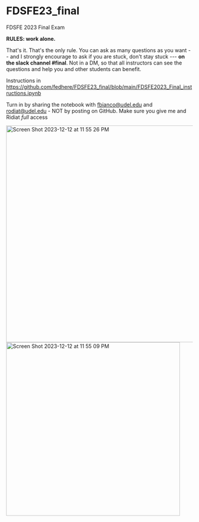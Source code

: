 # FDSFE23_final
FDSFE 2023 Final Exam


**RULES: work alone.**

That's it. That's the only rule. You can ask as many questions as you want -- and I strongly encourage to ask if you are stuck, don't stay stuck --- **on the slack channel #final**. Not in a DM, so that all instructors can see the questions and help you and other students can benefit.

Instructions in https://github.com/fedhere/FDSFE23_final/blob/main/FDSFE2023_Final_instructions.ipynb


Turn in by sharing the notebook with fbianco@udel.edu and rodiat@udel.edu - NOT by posting on GitHub. Make sure you give me and Ridiat _full_ access

<img width="586" alt="Screen Shot 2023-12-12 at 11 55 26 PM" src="https://github.com/fedhere/FDSFE23_final/assets/1696902/dbf08189-bc34-424b-bb61-d292d0590bda">

<img width="469" alt="Screen Shot 2023-12-12 at 11 55 09 PM" src="https://github.com/fedhere/FDSFE23_final/assets/1696902/c95362b1-12b8-41a9-a695-20628165e2eb">
